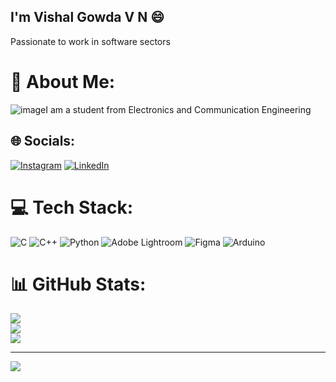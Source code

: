 ## I'm Vishal Gowda V N 😄
Passionate to work in software sectors
# 💫 About Me:

![image](https://github.com/user-attachments/assets/35313e62-9791-4062-af92-a071bfbc5773)I am a student from Electronics and Communication Engineering


## 🌐 Socials:
[![Instagram](https://img.shields.io/badge/Instagram-%23E4405F.svg?logo=Instagram&logoColor=white)](https://instagram.com/vishal__gowda27) [![LinkedIn](https://img.shields.io/badge/LinkedIn-%230077B5.svg?logo=linkedin&logoColor=white)](https://linkedin.com/in/vishal-gowda-2bb3b225a) 

# 💻 Tech Stack:
![C](https://img.shields.io/badge/c-%2300599C.svg?style=plastic&logo=c&logoColor=white) ![C++](https://img.shields.io/badge/c++-%2300599C.svg?style=plastic&logo=c%2B%2B&logoColor=white) ![Python](https://img.shields.io/badge/python-3670A0?style=plastic&logo=python&logoColor=ffdd54) ![Adobe Lightroom](https://img.shields.io/badge/Adobe%20Lightroom-31A8FF.svg?style=plastic&logo=Adobe%20Lightroom&logoColor=white) ![Figma](https://img.shields.io/badge/figma-%23F24E1E.svg?style=plastic&logo=figma&logoColor=white) ![Arduino](https://img.shields.io/badge/-Arduino-00979D?style=plastic&logo=Arduino&logoColor=white)
# 📊 GitHub Stats:
![](https://github-readme-stats.vercel.app/api?username=vishalgowda27&theme=rose_pine&hide_border=true&include_all_commits=true&count_private=false)<br/>
![](https://github-readme-streak-stats.herokuapp.com/?user=vishalgowda27&theme=rose_pine&hide_border=true)<br/>
![](https://github-readme-stats.vercel.app/api/top-langs/?username=vishalgowda27&theme=rose_pine&hide_border=true&include_all_commits=true&count_private=false&layout=compact)

---
[![](https://visitcount.itsvg.in/api?id=vishalgowda27&icon=5&color=3)](https://visitcount.itsvg.in)


